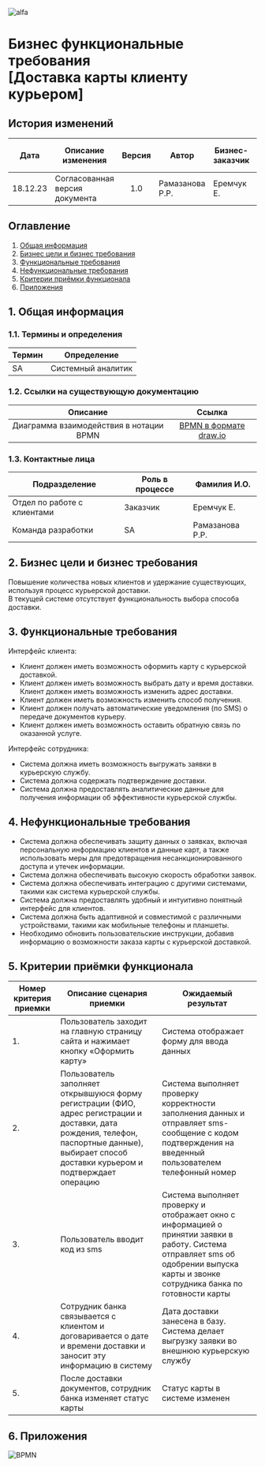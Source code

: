 ![alfa](alfa_logo.png "Логотип")

# **Бизнес функциональные требования <br> [Доставка карты клиенту курьером]** #

## **История изменений** ##

| **Дата** | **Описание изменения**| **Версия** | **Автор** | **Бизнес-заказчик** | **Согласование бизнес-заказчика** |
| :------: | -------------------------------|:-:| -------------- | ----------|--|
| 18.12.23 | Согласованная версия документа |1.0| Рамазанова Р.Р.| Еремчук Е.|  <input type="checkbox"> yo |

## **Оглавление** ##
1. [Общая информация](#1)
2. [Бизнес цели и бизнес требования](#2)
3. [Функциональные требования](#3)
4. [Нефункциональные требования](#4)
5. [Критерии приёмки функционала](#5)
6. [Приложения](#6)

## <a name="1"> </a> **1. Общая информация** ##
### **1.1.	Термины и определения** ###
| **Термин** | **Определение** |
| ------- | ----------|
| SA | Системный аналитик|

### **1.2. Ссылки на существующую документацию** ###
| **Описание** | **Ссылка** |
| :-----: | :-----------------------------------:|
| Диаграмма взаимодействия в нотации BPMN | [BPMN в формате draw.io](https://drive.google.com/file/d/1rNVh1SjmUJOzd9sYifRfnvZPZf4Z05O1/view?usp=sharing)|

### **1.3. Контактные лица** ###
| **Подразделение** | **Роль в процессе** | **Фамилия И.О.** |
| ------- | -------------------------------------| ----------|
| Отдел по работе с клиентами| Заказчик| Еремчук Е.|
| Команда разработки| SA | Рамазанова Р.Р.|

## <a name="2"> </a> **2. Бизнес цели и бизнес требования** ##
Повышение количества новых клиентов и удержание существующих, используя процесс курьерской доставки. <br> В текущей системе отсутствует функциональность выбора способа доставки.

## <a name="3"> </a> **3. Функциональные требования**
Интерфейс клиента: 
* Клиент должен иметь возможность оформить карту с курьерской доставкой.
* Клиент должен иметь возможность выбрать дату и время доставки.
Клиент должен иметь возможность изменить адрес доставки.
* Клиент должен иметь возможность изменить способ получения.
* Клиент должен получать автоматические уведомления (по SMS) о передаче документов курьеру.
* Клиент должен иметь возможность оставить обратную связь по оказанной услуге.

Интерфейс сотрудника:
* Система должна иметь возможность выгружать заявки в курьерскую службу.
* Система должна содержать подтверждение доставки.
*	Система должна предоставлять аналитические данные для получения информации об эффективности курьерской службы.

## <a name="4"> </a> **4. Нефункциональные требования** ##
* Система должна обеспечивать защиту данных о заявках, включая персональную информацию клиентов и данные карт, а также использовать меры для предотвращения несанкционированного доступа и утечек информации.
* Система должна обеспечивать высокую скорость обработки заявок.
* Система должна обеспечивать интеграцию с другими системами, такими как система курьерской службы.
* Система должна предоставлять удобный и интуитивно понятный интерфейс для клиентов.
* Система должна быть адаптивной и совместимой с различными устройствами, такими как мобильные телефоны и планшеты.
* Необходимо обновить пользовательские инструкции, добавив информацию о возможности заказа карты с курьерской доставкой.

## <a name="5"> </a> **5.	Критерии приёмки функционала** ## 
| **Номер критерия приемки**| **Описание сценария приемки**| **Ожидаемый результат** |
| -----|---------|-------|
|1. | Пользователь заходит на главную страницу сайта и нажимает кнопку «Оформить карту»| Система отображает форму для ввода данных|
|2. | Пользователь заполняет открывшуюся форму регистрации (ФИО, адрес регистрации и доставки, дата рождения, телефон, паспортные данные), выбирает способ доставки курьером и подтверждает операцию| Система выполняет проверку корректности заполнения данных и отправляет sms-сообщение с кодом подтверждения на введенный пользователем телефонный номер|
|3. | Пользователь вводит код из sms| Система выполняет проверку и отображает окно с информацией о принятии заявки в работу. Система отправляет sms об одобрении выпуска карты и звонке сотрудника банка по готовности карты|
|4. | Сотрудник банка связывается с клиентом и договаривается о дате и времени доставки и заносит эту информацию в систему| Дата доставки занесена в базу. Система делает выгрузку заявки во внешнюю курьерскую службу|
|5. | После доставки документов, сотрудник банка изменяет статус карты| Статус карты в системе изменен|

## <a name="6"> </a> **6.	Приложения** ##
![BPMN](BPMN.drawio.png "Диаграмма взаимодействия в нотации BPMN")
